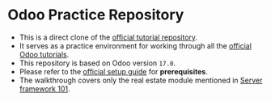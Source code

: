 # Odoo Practice Repository

- This is a direct clone of the [official tutorial repository](https://github.com/odoo/tutorials).
- It serves as a practice environment for working through all the [official Odoo tutorials](https://www.odoo.com/documentation/17.0/developer/tutorials.html).
- This repository is based on Odoo version `17.0`.
- Please refer to the [official setup guide](https://www.odoo.com/documentation/17.0/developer/tutorials/setup_guide.html) for **prerequisites**.
- The walkthrough covers only the real estate module mentioned in [Server framework 101](https://www.odoo.com/documentation/17.0/developer/tutorials/server_framework_101.html).